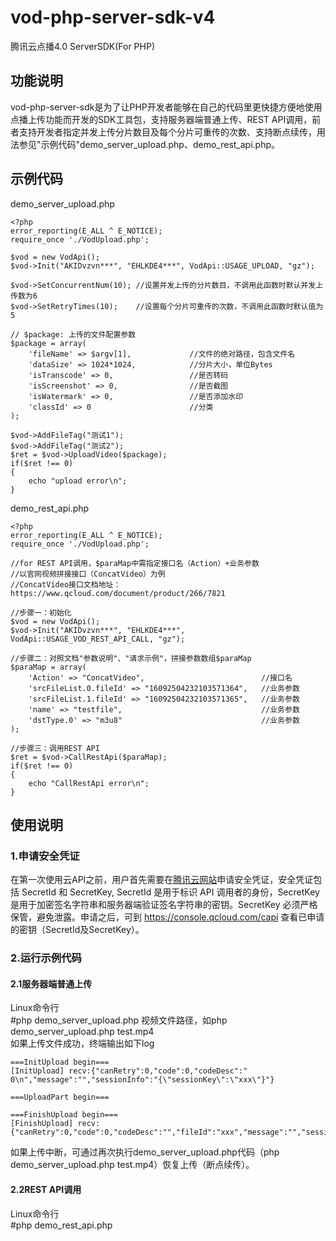 # vod-php-server-sdk-v4
腾讯云点播4.0 ServerSDK(For PHP)

## 功能说明
vod-php-server-sdk是为了让PHP开发者能够在自己的代码里更快捷方便地使用点播上传功能而开发的SDK工具包，支持服务器端普通上传、REST API调用，前者支持开发者指定并发上传分片数目及每个分片可重传的次数、支持断点续传，用法参见"示例代码"demo_server_upload.php、demo_rest_api.php。

## 示例代码
demo_server_upload.php
```
<?php
error_reporting(E_ALL ^ E_NOTICE);
require_once './VodUpload.php';

$vod = new VodApi();
$vod->Init("AKIDvzvn***", "EHLKDE4***", VodApi::USAGE_UPLOAD, "gz");

$vod->SetConcurrentNum(10);	//设置并发上传的分片数目，不调用此函数时默认并发上传数为6
$vod->SetRetryTimes(10);	//设置每个分片可重传的次数，不调用此函数时默认值为5

// $package: 上传的文件配置参数
$package = array(
    'fileName' => $argv[1],				//文件的绝对路径，包含文件名
    'dataSize' => 1024*1024,			//分片大小，单位Bytes
    'isTranscode' => 0,					//是否转码
    'isScreenshot' => 0,				//是否截图
    'isWatermark' => 0,					//是否添加水印
	'classId' => 0						//分类
);

$vod->AddFileTag("测试1");
$vod->AddFileTag("测试2");
$ret = $vod->UploadVideo($package);
if($ret !== 0)
{
	echo "upload error\n";
}
```
demo_rest_api.php
```
<?php
error_reporting(E_ALL ^ E_NOTICE);
require_once './VodUpload.php';

//for REST API调用，$paraMap中需指定接口名（Action）+业务参数
//以官网视频拼接接口（ConcatVideo）为例
//ConcatVideo接口文档地址：https://www.qcloud.com/document/product/266/7821

//步骤一：初始化
$vod = new VodApi();
$vod->Init("AKIDvzvn***", "EHLKDE4***", VodApi::USAGE_VOD_REST_API_CALL, "gz");

//步骤二：对照文档"参数说明"、"请求示例"，拼接参数数组$paraMap
$paraMap = array(
	'Action' => "ConcatVideo",							//接口名
	'srcFileList.0.fileId' => "16092504232103571364",	//业务参数
	'srcFileList.1.fileId' => "16092504232103571365",	//业务参数
	'name' => "testfile",								//业务参数
	'dstType.0' => "m3u8"								//业务参数
);

//步骤三：调用REST API
$ret = $vod->CallRestApi($paraMap);
if($ret !== 0)
{
	echo "CallRestApi error\n";
}

```
## 使用说明
### 1.申请安全凭证
在第一次使用云API之前，用户首先需要在[腾讯云网站](https://www.qcloud.com/document/product/266/1969#1.-.E7.94.B3.E8.AF.B7.E5.AE.89.E5.85.A8.E5.87.AD.E8.AF.81)申请安全凭证，安全凭证包括 SecretId 和 SecretKey, SecretId 是用于标识 API 调用者的身份，SecretKey是用于加密签名字符串和服务器端验证签名字符串的密钥。SecretKey 必须严格保管，避免泄露。申请之后，可到 https://console.qcloud.com/capi 查看已申请的密钥（SecretId及SecretKey）。

### 2.运行示例代码
#### 2.1服务器端普通上传
Linux命令行  
\#php demo_server_upload.php 视频文件路径，如php demo_server_upload.php test.mp4  
如果上传文件成功，终端输出如下log  
```
===InitUpload begin===
[InitUpload] recv:{"canRetry":0,"code":0,"codeDesc":" 0\n","message":"","sessionInfo":"{\"sessionKey\":\"xxx\"}"}

===UploadPart begin===

===FinishUpload begin===
[FinishUpload] recv:{"canRetry":0,"code":0,"codeDesc":"","fileId":"xxx","message":"","sessionInfo":"","url":"http:\/\/xxx.vod2.myqcloud.com\/vodxxx\/xxx\/f0.mp4"}
```
如果上传中断，可通过再次执行demo_server_upload.php代码（php demo_server_upload.php test.mp4）恢复上传（断点续传）。

#### 2.2REST API调用
Linux命令行  
\#php demo_rest_api.php
